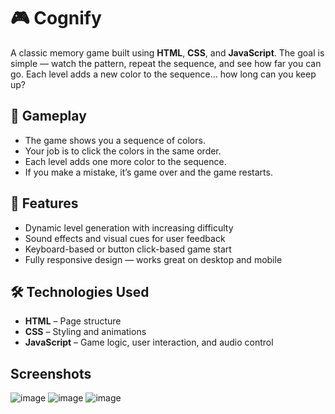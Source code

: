 # 🎮 Cognify

A classic memory game built using **HTML**, **CSS**, and **JavaScript**. The goal is simple — watch the pattern, repeat the sequence, and see how far you can go. Each level adds a new color to the sequence... how long can you keep up?

## 🧠 Gameplay

- The game shows you a sequence of colors.
- Your job is to click the colors in the same order.
- Each level adds one more color to the sequence.
- If you make a mistake, it’s game over and the game restarts.

## 🌟 Features

- Dynamic level generation with increasing difficulty
- Sound effects and visual cues for user feedback
- Keyboard-based or button click-based game start
- Fully responsive design — works great on desktop and mobile

## 🛠️ Technologies Used

- **HTML** – Page structure
- **CSS** – Styling and animations
- **JavaScript** – Game logic, user interaction, and audio control

##  Screenshots

![image](https://github.com/user-attachments/assets/67f95bb2-fd0c-464f-a094-c81c26c2017c)
![image](https://github.com/user-attachments/assets/670e10ee-8eac-4dc2-9c40-23d25e4091ac)
![image](https://github.com/user-attachments/assets/2a119542-8eec-4b8e-8383-68020f4e46e0)

